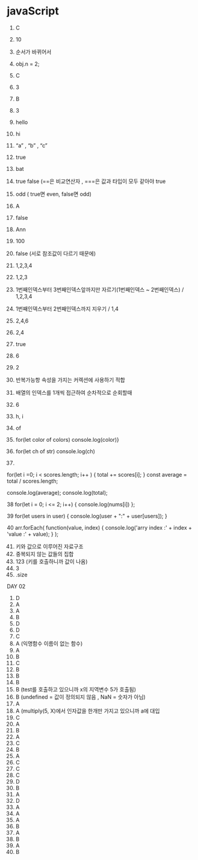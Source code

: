 # javaScript

1. C
2. 10
3. 순서가 바뀌어서
4. obj.n = 2; 
5. C
6. 3
7. B
8. 3
9. hello
10. hi
11. “a” , “b” , “c”
12. true
13. bat
14. true false (==은 비교연산자 , ===은 값과 타입이 모두 같아야 true
15. odd ( true면 even, false면 odd)
16. A 
17. false
18. Ann
19. 100
20. false (서로 참조값이 다르기 때문에)
21. 1,2,3,4
22. 1,2,3
23. 1번째인덱스부터 3번째인덱스앞까지만 자르기(1번째인덱스 ~ 2번째인덱스) /  1,2,3,4
24. 1번째인덱스부터 2번째인덱스까지 지우기 /  1,4
25. 2,4,6
26. 2,4
27. true
28. 6
29. 2
30. 반복가능항 속성을 가지는 커렉션에 사용하기 적합
31. 배열의 인덱스를 1개씩 접근하여 순차적으로 순회할때
32. 6
33. h, i
34. of
35. for(let color of colors)  console.log(color)}
36. for(let ch of str) console.log(ch)

37.
for(let i =0; i < scores.length; i++ ) {
    total += scores[i];
}
const average = total / scores.length;

console.log(average);
console.log(total);


38
for(let i = 0; i <= 2; i++) {
    console.log(nums[i])
};


39
for(let users in user) {
    console.log(user + ":" + user[users]);
}



40
arr.forEach(
    function(value, index) {
        console.log('arry index :' + index + 'value :' + value);
    }
);



41. 키와 값으로 이루어진 자료구조
42. 중복되지 않는 값들의 집합
43. 123 (키를 호출하니까 값이 나옴)
44. 3
45. .size












DAY 02


1. D
2. A
3. A
4. B
5. D
6. D
7. C 
8. A (익명함수 이름이 없는 함수)
9. A
10. B
11. C
12. B
13. B
14. B
15. B (test를 호출하고 있으니까 x의 지역변수 5가 호출됨)
16. B (undefined = 값이 정의되지 않음 , NaN = 숫자가 아님)
17. A
18. A (multiply(5, X)에서 인자값을 한개만 가지고 있으니까 a에 대입
19. C
20. A
21. B
22. A 
23. C
24. B
25. A
26. C  
27. C
28. C 
29. D
30. B
31. A
32. D
33. A
34. A
35. A
36. B
37. A
38. B
39. A
40. B






